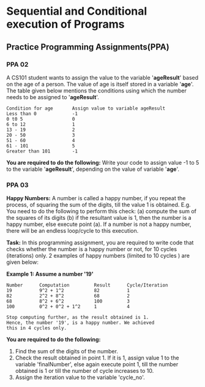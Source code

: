 # Sequential and Conditional execution of Programs

## Practice Programming Assignments(PPA)

### PPA 02
A CS101 student wants to assign the value to the variable '**ageResult**' based on the age of a person. The value of age is itself stored in a variable '**age**'. The table given below mentions the conditions using which the number needs to be assigned to '**ageResult**'.

```text
Condition for age       Assign value to variable ageResult
Less than 0             -1
0 t0 5                  0
6 to 12                 1
13 - 19                 2
20 - 50                 3
51 - 60                 4
61 - 101                5
Greater than 101        -1
```

**You are required to do the following:**
Write your code to assign value -1 to 5 to the variable '**ageResult**', depending on the value of variable '**age**'.


### PPA 03

**Happy Numbers:** A number is called a happy number, if you repeat the process, of squaring the sum of the digits, till the value 1 is obtained. E.g. You need to do the following to perform this check: (a) compute the sum of the squares of its digits (b) if the resultant value is 1, then the number is a happy number, else execute point (a). If a number is not a happy number, there will be an endless loop/cycle to this execution. 

**Task:** In this programming assignment, you are required to write code that checks whether the number is a happy number or not, for 10 cycles (iterations) only. 2 examples of happy numbers (limited to 10 cycles ) are given below:

**Example 1: Assume a number '19'**
```text
Number      Computation         Result      Cycle/Iteration
19          9^2 + 1^2           82          1
82          2^2 + 8^2           68          2
68          8^2 + 6^2           100         3
100         0^2 + 0^2 + 1^2     1           4

Stop computing further, as the result obtained is 1. 
Hence, the number '19', is a happy number. We achieved
this in 4 cycles only.
```

**You are required to do the following:**

1. Find the sum of the digits of the number.
2. Check the result obtained in point 1. If it is 1, assign value 1 to the variable 'finalNumber', else again execute point 1, till the number obtained is 1 or till the number of cycle increases to 10.
3. Assign the iteration value to the variable 'cycle_no'.